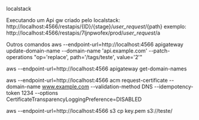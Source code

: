 localstack


Executando um Api gw criado pelo localstack:  http://localhost:4566/restapis/{ID}/{stage}/_user_request_/{path}
exemplo: http://localhost:4566/restapis/7ljnpwofex/prod/_user_request_/a



Outros comandos
aws --endpoint-url=http://localhost:4566 apigateway update-domain-name --domain-name 'api.example.com' --patch-operations "op='replace', path='/tags/teste', value='2'"

aws --endpoint-url=http://localhost:4566 apigateway get-domain-names

aws --endpoint-url=http://localhost:4566 acm request-certificate --domain-name www.example.com --validation-method DNS --idempotency-token 1234 --options CertificateTransparencyLoggingPreference=DISABLED


aws --endpoint-url=http://localhost:4566 s3 cp key.pem s3://teste/
